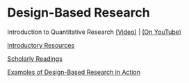 
# Design-Based Research

Introduction to Quantitative Research [(Video)](https://www.udacity.com/course/viewer#%21/c-ud915/l-4857928993/m-4884868665) | [(On YouTube)](https://www.youtube.com/watch?v=QoID5_JZHFk)

[Introductory Resources](https://www.udacity.com/wiki/Educational_Technology/Design-Based_Research/Introductory_Resources)

[Scholarly Readings](https://www.udacity.com/wiki/Educational_Technology/Design-Based_Research/Scholarly_Readings)

[Examples of Design-Based Research in Action](https://www.udacity.com/wiki/Educational_Technology/Design-Based_Research/Examples_of_Design-Based_Research_in_Action)
